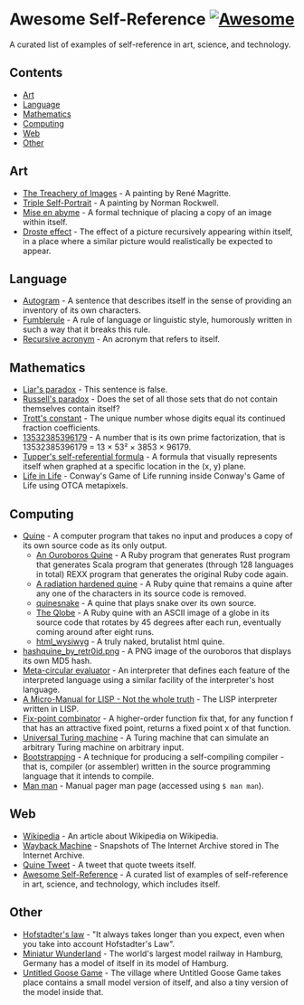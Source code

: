 # Awesome Self-Reference [![Awesome](https://awesome.re/badge.svg)](https://github.com/sindresorhus/awesome)

A curated list of examples of self-reference in art, science, and technology.

## Contents

- [Art](#art)
- [Language](#language)
- [Mathematics](#mathematics)
- [Computing](#computing)
- [Web](#web)
- [Other](#other)

## Art

- [The Treachery of Images](https://collections.lacma.org/node/239578) - A painting by René Magritte.
- [Triple Self-Portrait](http://www.nrm.org/MT/text/TripleSelf.html) - A painting by Norman Rockwell.
- [Mise en abyme](https://en.wikipedia.org/wiki/Mise_en_abyme) - A formal technique of placing a copy of an image within itself.
- [Droste effect](https://en.wikipedia.org/wiki/Droste_effect) - The effect of a picture recursively appearing within itself, in a place where a similar picture would realistically be expected to appear.

## Language

- [Autogram](https://en.wikipedia.org/wiki/Autogram) - A sentence that describes itself in the sense of providing an inventory of its own characters.
- [Fumblerule](https://en.wikipedia.org/wiki/Fumblerules) - A rule of language or linguistic style, humorously written in such a way that it breaks this rule.
- [Recursive acronym](https://en.wikipedia.org/wiki/Recursive_acronym) - An acronym that refers to itself.

## Mathematics

- [Liar's paradox](https://en.wikipedia.org/wiki/Liar_paradox) - This sentence is false.
- [Russell's paradox](https://en.wikipedia.org/wiki/Russell%27s_paradox) - Does the set of all those sets that do not contain themselves contain itself?
- [Trott's constant](https://www.johndcook.com/blog/2019/06/07/trotts-constant/) - The unique number whose digits equal its continued fraction coefficients.
- [13532385396179](http://wastlund.blogspot.com/2017/06/13532385396179-number-which-is-its-own.html?m=1) - A number that is its own prime factorization, that is 13532385396179 = 13 × 53² × 3853 × 96179.
- [Tupper's self-referential formula](https://en.wikipedia.org/wiki/Tupper%27s_self-referential_formula) - A formula that visually represents itself when graphed at a specific location in the (x, y) plane.
- [Life in Life](https://www.youtube.com/watch?v=xP5-iIeKXE8) - Conway's Game of Life running inside Conway's Game of Life using OTCA metapixels.

## Computing

- [Quine](https://en.wikipedia.org/wiki/Quine_(computing)) - A computer program that takes no input and produces a copy of its own source code as its only output.
  - [An Ouroboros Quine](https://github.com/mame/quine-relay) - A Ruby program that generates Rust program that generates Scala program that generates (through 128 languages in total) REXX program that generates the original Ruby code again.
  - [A radiation hardened quine](https://github.com/mame/radiation-hardened-quine) - A Ruby quine that remains a quine after any one of the characters in its source code is removed.
  - [quinesnake](https://github.com/taylorconor/quinesnake) - A quine that plays snake over its own source.
  - [The Qlobe](http://mamememo.blogspot.com/2010/09/qlobe.html) - A Ruby quine with an ASCII image of a globe in its source code that rotates by 45 degrees after each run, eventually coming around after eight runs.
  - [html_wysiwyg](https://secretgeek.github.io/html_wysiwyg/html.html) - A truly naked, brutalist html quine.
- [hashquine_by_retr0id.png](https://twitter.com/David3141593/status/1573218394358386688) - A PNG image of the ouroboros that displays its own MD5 hash.
- [Meta-circular evaluator](https://en.wikipedia.org/wiki/Meta-circular_evaluator) - An interpreter that defines each feature of the interpreted language using a similar facility of the interpreter's host language.
- [A Micro-Manual for LISP - Not the whole truth](https://github.com/jaseemabid/micromanual) - The LISP interpreter written in LISP.
- [Fix-point combinator](https://en.wikipedia.org/wiki/Fixed-point_combinator) - A higher-order function fix that, for any function f that has an attractive fixed point, returns a fixed point x of that function.
- [Universal Turing machine](https://en.wikipedia.org/wiki/Universal_Turing_machine) - A Turing machine that can simulate an arbitrary Turing machine on arbitrary input.
- [Bootstrapping](https://en.wikipedia.org/wiki/Bootstrapping_(compilers)) - A technique for producing a self-compiling compiler - that is, compiler (or assembler) written in the source programming language that it intends to compile.
- [Man man](https://www.man7.org/linux/man-pages/man1/man.1.html) - Manual pager man page (accessed using `$ man man`).

## Web

- [Wikipedia](https://en.wikipedia.org/wiki/Wikipedia) - An article about Wikipedia on Wikipedia.
- [Wayback Machine](https://web.archive.org/web/*/https://web.archive.org/) - Snapshots of The Internet Archive stored in The Internet Archive.
- [Quine Tweet](https://twitter.com/quinetweet/status/1309951041321013248) - A tweet that quote tweets itself.
- [Awesome Self-Reference](https://github.com/aztek/awesome-self-reference) - A curated list of examples of self-reference in art, science, and technology, which includes itself.

## Other

- [Hofstadter's law](https://en.wikipedia.org/wiki/Hofstadter%27s_law) - "It always takes longer than you expect, even when you take into account Hofstadter's Law".
- [Miniatur Wunderland](https://www.miniatur-wunderland.com/discover-wunderland/worlds/hamburg/speicherstadt/) - The world's largest model railway in Hamburg, Germany has a model of itself in its model of Hamburg.
- [Untitled Goose Game](https://untitledgoosegame.fandom.com/wiki/Model_Village) - The village where Untitled Goose Game takes place contains a small model version of itself, and also a tiny version of the model inside that.

